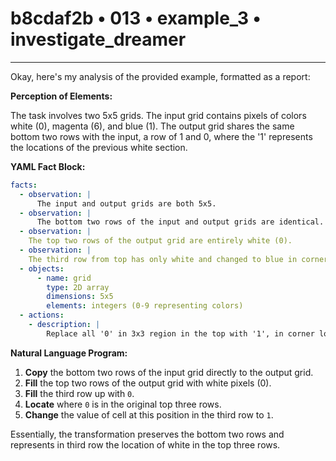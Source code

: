 # b8cdaf2b • 013 • example_3 • investigate_dreamer

---
Okay, here's my analysis of the provided example, formatted as a report:

**Perception of Elements:**

The task involves two 5x5 grids. The input grid contains pixels of colors white (0), magenta (6), and blue (1). The output grid shares the same bottom two rows with the input, a row of 1 and 0, where the '1' represents the locations of the previous white section.

**YAML Fact Block:**



```yaml
facts:
  - observation: |
      The input and output grids are both 5x5.
  - observation: |
      The bottom two rows of the input and output grids are identical.
  - observation: |
    The top two rows of the output grid are entirely white (0).
  - observation: |
    The third row from top has only white and changed to blue in corner, indicating location of blue.
  - objects:
      - name: grid
        type: 2D array
        dimensions: 5x5
        elements: integers (0-9 representing colors)
  - actions:
    - description: |
        Replace all '0' in 3x3 region in the top with '1', in corner locations.
```



**Natural Language Program:**

1.  **Copy** the bottom two rows of the input grid directly to the output grid.
2.  **Fill** the top two rows of the output grid with white pixels (0).
3.  **Fill** the third row up with `0`.
4.  **Locate** where `0` is in the original top three rows.
5.  **Change** the value of cell at this position in the third row to `1`.

Essentially, the transformation preserves the bottom two rows and represents in third row the location of white in the top three rows.

